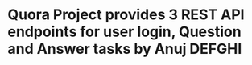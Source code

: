 
# Quora Project provides 3 REST API endpoints for user login, Question and Answer tasks by Anuj DEFGHI
